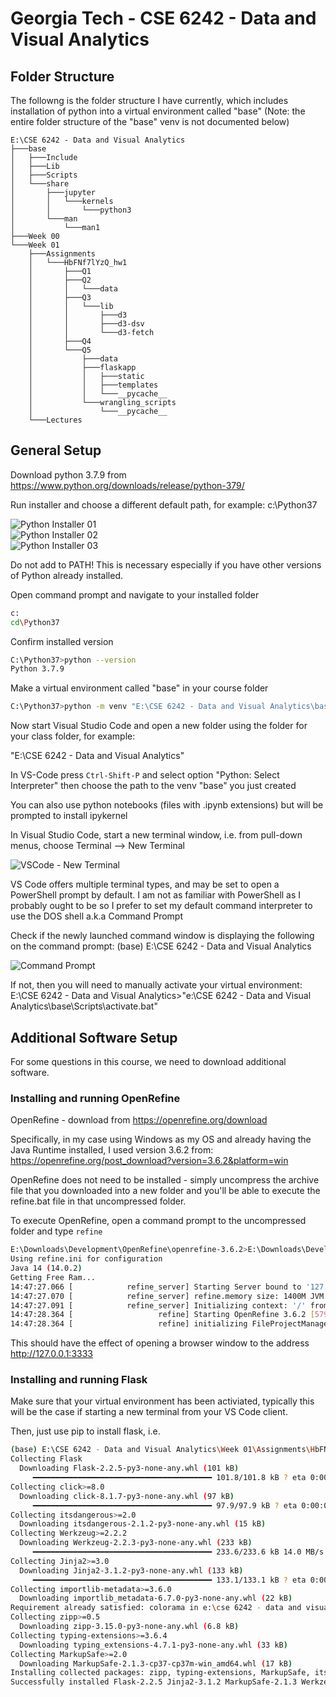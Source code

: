 # Georgia Tech - CSE 6242 - Data and Visual Analytics

## Folder Structure

The followng is the folder structure I have currently, which includes installation of python into a virtual environment called "base" (Note: the entire folder structure of the "base" venv is not documented below)

```
E:\CSE 6242 - Data and Visual Analytics
├───base
│   ├───Include
│   ├───Lib
│   ├───Scripts
│   └───share
│       ├───jupyter
│       │   └───kernels
│       │       └───python3
│       └───man
│           └───man1
├───Week 00
└───Week 01
    ├───Assignments
    │   └───HbFNf7lYzQ_hw1
    │       ├───Q1
    │       ├───Q2
    │       │   └───data
    │       ├───Q3
    │       │   └───lib
    │       │       ├───d3
    │       │       ├───d3-dsv
    │       │       └───d3-fetch
    │       ├───Q4
    │       └───Q5
    │           ├───data
    │           ├───flaskapp
    │           │   ├───static
    │           │   ├───templates
    │           │   └───__pycache__
    │           └───wrangling_scripts
    │               └───__pycache__
    └───Lectures
```


## General Setup

Download python 3.7.9 from https://www.python.org/downloads/release/python-379/

Run installer and choose a different default path, for example:
c:\Python37

![Python Installer 01](images/InstallPython01.png)  
![Python Installer 02](images/InstallPython02.png)  
![Python Installer 03](images/InstallPython03.png)  

Do not add to PATH! This is necessary especially if you have other versions of Python already installed.

Open command prompt and navigate to your installed folder

```sh
c:
cd\Python37
```

Confirm installed version

```sh
C:\Python37>python --version
Python 3.7.9
```

Make a virtual environment called "base" in your course folder

```sh
C:\Python37>python -m venv "E:\CSE 6242 - Data and Visual Analytics\base"
```

Now start Visual Studio Code and open a new folder using the folder for your class folder, for example:

"E:\CSE 6242 - Data and Visual Analytics"

In VS-Code press `Ctrl-Shift-P` and select option "Python: Select Interpreter" then choose the path to the venv "base" you just created

You can also use python notebooks (files with .ipynb extensions) but will be prompted to install ipykernel

In Visual Studio Code, start a new terminal window, i.e. from pull-down menus, choose Terminal --> New Terminal

![VSCode - New Terminal](images/VSCode_NewTerminal.png)

VS Code offers multiple terminal types, and may be set to open a PowerShell prompt by default. I am not as familiar with PowerShell as I probably ought to be so I prefer to set my default command interpreter to use the DOS shell a.k.a Command Prompt

Check if the newly launched command window is  displaying the following on the command prompt:
(base) E:\CSE 6242 - Data and Visual Analytics

![Command Prompt](images/CommandPrompt01.png)

If not, then you will need to manually activate your virtual environment:
E:\CSE 6242 - Data and Visual Analytics>"e:\CSE 6242 - Data and Visual Analytics\base\Scripts\activate.bat"


## Additional Software Setup


For some questions in this course, we need to download additional software.

### Installing and running OpenRefine

OpenRefine - download from https://openrefine.org/download

Specifically, in my case using Windows as my OS and already having the Java Runtime installed, I used version 3.6.2 from: https://openrefine.org/post_download?version=3.6.2&platform=win

OpenRefine does not need to be installed - simply uncompress the archive file that you downloaded into a new folder and you'll be able to execute the refine.bat file in that uncompressed folder.

To execute OpenRefine, open a command prompt to the uncompressed folder and type `refine`

```sh
E:\Downloads\Development\OpenRefine\openrefine-3.6.2>E:\Downloads\Development\OpenRefine\openrefine-3.6.2\refine
Using refine.ini for configuration
Java 14 (14.0.2)
Getting Free Ram...
14:47:27.066 [            refine_server] Starting Server bound to '127.0.0.1:3333' (0ms)
14:47:27.070 [            refine_server] refine.memory size: 1400M JVM Max heap: 1468006400 (4ms)
14:47:27.091 [            refine_server] Initializing context: '/' from 'E:\Downloads\Development\OpenRefine\openrefine-3.6.2\webapp' (21ms)
14:47:28.364 [                   refine] Starting OpenRefine 3.6.2 [579a6f7]... (1273ms)
14:47:28.364 [                   refine] initializing FileProjectManager with dir (0ms)
```

This should have the effect of opening a browser window to the address http://127.0.0.1:3333

### Installing and running Flask

Make sure that your virtual environment has been activiated, typically this will be the case if starting a new terminal from your VS Code client.

Then, just use pip to install flask, i.e.

```sh
(base) E:\CSE 6242 - Data and Visual Analytics\Week 01\Assignments\HbFNf7lYzQ_hw1\Q5>pip install Flask
Collecting Flask
  Downloading Flask-2.2.5-py3-none-any.whl (101 kB)
     ━━━━━━━━━━━━━━━━━━━━━━━━━━━━━━━━━━━━━━━━ 101.8/101.8 kB ? eta 0:00:00
Collecting click>=8.0
  Downloading click-8.1.7-py3-none-any.whl (97 kB)
     ━━━━━━━━━━━━━━━━━━━━━━━━━━━━━━━━━━━━━━━━ 97.9/97.9 kB ? eta 0:00:00
Collecting itsdangerous>=2.0
  Downloading itsdangerous-2.1.2-py3-none-any.whl (15 kB)
Collecting Werkzeug>=2.2.2
  Downloading Werkzeug-2.2.3-py3-none-any.whl (233 kB)
     ━━━━━━━━━━━━━━━━━━━━━━━━━━━━━━━━━━━━━━━━ 233.6/233.6 kB 14.0 MB/s eta 0:00:00
Collecting Jinja2>=3.0
  Downloading Jinja2-3.1.2-py3-none-any.whl (133 kB)
     ━━━━━━━━━━━━━━━━━━━━━━━━━━━━━━━━━━━━━━━━ 133.1/133.1 kB ? eta 0:00:00
Collecting importlib-metadata>=3.6.0
  Downloading importlib_metadata-6.7.0-py3-none-any.whl (22 kB)
Requirement already satisfied: colorama in e:\cse 6242 - data and visual analytics\base\lib\site-packages (from click>=8.0->Flask) (0.4.6)
Collecting zipp>=0.5
  Downloading zipp-3.15.0-py3-none-any.whl (6.8 kB)
Collecting typing-extensions>=3.6.4
  Downloading typing_extensions-4.7.1-py3-none-any.whl (33 kB)
Collecting MarkupSafe>=2.0
  Downloading MarkupSafe-2.1.3-cp37-cp37m-win_amd64.whl (17 kB)
Installing collected packages: zipp, typing-extensions, MarkupSafe, itsdangerous, Werkzeug, Jinja2, importlib-metadata, click, Flask
Successfully installed Flask-2.2.5 Jinja2-3.1.2 MarkupSafe-2.1.3 Werkzeug-2.2.3 click-8.1.7 importlib-metadata-6.7.0 itsdangerous-2.1.2 typing-extensions-4.7.1 zipp-3.15.0
```